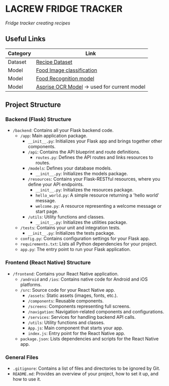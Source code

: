 # LACREW FRIDGE TRACKER
*Fridge tracker creating recipes*


## Useful Links
| Category | Link |
| ----------- | ----------- |
| Dataset | [Recipe Dataset](https://www.kaggle.com/datasets/hugodarwood/epirecipes) |
| Model | [Food Image classification](https://github.com/Adesoji1/Food-Image-Classification) |
| Model | [Food Recognition model](https://github.com/samyak74/Food-Recognition) |
| Model | [Asprise OCR Model](https://github.com/Asprise/receipt-ocr/blob/main/python-receipt-ocr/python-recept-ocr.py) -> used for current model |

## Project Structure

### Backend (Flask) Structure

- `/backend`: Contains all your Flask backend code.
  - `/app`: Main application package.
    - `__init__.py`: Initializes your Flask app and brings together other components.
    - `/api`: Contains the API blueprint and route definitions.
      - `routes.py`: Defines the API routes and links resources to routes.
    - `/models`: Defines your database models.
      - `__init__.py`: Initializes the models package.
    - `/resources`: Contains your Flask-RESTful resources, where you define your API endpoints.
      - `__init__.py`: Initializes the resources package.
      - `hello_world.py`: A simple resource returning a 'hello world' message.
      - `welcome.py`: A resource representing a welcome message or start page.
    - `/utils`: Utility functions and classes.
      - `__init__.py`: Initializes the utilities package.
  - `/tests`: Contains your unit and integration tests.
    - `__init__.py`: Initializes the tests package.
  - `config.py`: Contains configuration settings for your Flask app.
  - `requirements.txt`: Lists all Python dependencies for your project.
  - `app.py`: The entry point to run your Flask application.

### Frontend (React Native) Structure

- `/frontend`: Contains your React Native application.
  - `/android` and `/ios`: Contains native code for Android and iOS platforms.
  - `/src`: Source code for your React Native app.
    - `/assets`: Static assets (images, fonts, etc.).
    - `/components`: Reusable components.
    - `/screens`: Components representing full screens.
    - `/navigation`: Navigation-related components and configurations.
    - `/services`: Services for handling backend API calls.
    - `/utils`: Utility functions and classes.
    - `App.js`: Main component that starts your app.
    - `index.js`: Entry point for the React Native app.
  - `package.json`: Lists dependencies and scripts for the React Native app.

### General Files

- `.gitignore`: Contains a list of files and directories to be ignored by Git.
- `README.md`: Provides an overview of your project, how to set it up, and how to use it.
